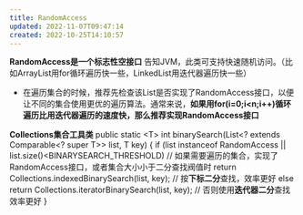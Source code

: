 ```yaml
---
title: RandomAccess
updated: 2022-11-07T09:47:14
created: 2022-10-25T14:10:57
---
```


**RandomAccess是一个标志性空接口**
告知JVM，此类可支持快速随机访问。（比如ArrayList用for循环遍历快一些，LinkedList用迭代器遍历快一些）
- 在遍历集合的时候，推荐先检查该List是否实现了RandomAccess接口，以便让不同的集合使用更优的遍历算法。通常来说，**如果用for(i=0;i\<n;i++)循环遍历比用迭代器遍历的速度快，那么推荐实现RandomAccess接口**

**Collections集合工具类**
public static \<T\> int binarySearch(List\<? extends Comparable\<? super T\>\> list, T key) {
if (list instanceof RandomAccess \|\| list.size()\<BINARYSEARCH_THRESHOLD) // 如果需要遍历的集合，实现了RandomAccess接口，或者集合大小小于二分查找阀值时
return Collections.indexedBinarySearch(list, key); // 按**下标二分**查找，效率更好
else
return Collections.iteratorBinarySearch(list, key); // 否则使用**迭代器二分**查找效率更好
}
